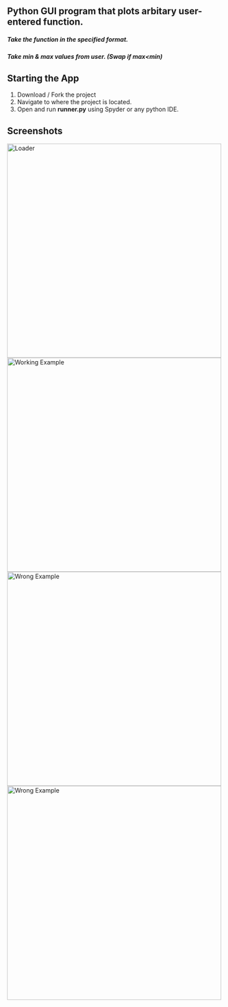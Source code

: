 ## Python GUI program that plots arbitary user-entered function.

##### Take the function in the specified format.
##### Take min & max values from user. (Swap if max<min)


## Starting the App

1. Download / Fork the project
2. Navigate to where the project is located.
3. Open and run **runner.py** using Spyder or any python IDE.

## Screenshots
<img src="https://user-images.githubusercontent.com/35642947/104864416-90adfd00-5941-11eb-91e9-194b9c26b681.png" alt="Loader" width="500">
<img src="https://user-images.githubusercontent.com/35642947/104864445-a9b6ae00-5941-11eb-8035-88df2a924c69.png" alt="Working Example" width="500">
<img src="https://user-images.githubusercontent.com/35642947/104864458-b3401600-5941-11eb-8711-db4b2db54d8c.png" alt="Wrong Example" width="500">
<img src="https://user-images.githubusercontent.com/35642947/104864490-cf43b780-5941-11eb-9ef7-f7e94ac93223.png" alt="Wrong Example" width="500">
